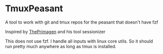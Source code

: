 # TmuxPeasant
 A tool to work with git and tmux repos for the peasant that doesn't have fzf

Inspired by [ThePrimagen](https://github.com/ThePrimeagen/.dotfiles/blob/master/bin/.local/scripts/tmux-sessionizer) and his tool sessionizer

This does not use fzf. I handle all inputs with linux core utils. So it should run pretty much anywhere as long as tmux is installed.
